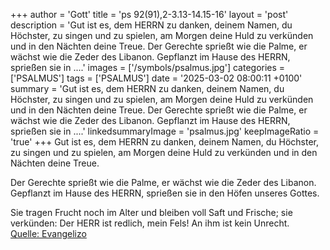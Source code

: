 +++
author = 'Gott'
title = 'ps 92(91),2-3.13-14.15-16'
layout = 'post'
description = 'Gut ist es, dem HERRN zu danken,  deinem Namen, du Höchster, zu singen und zu spielen, am Morgen deine Huld zu verkünden  und in den Nächten deine Treue.  Der Gerechte sprießt wie die Palme,  er wächst wie die Zeder des Libanon. Gepflanzt im Hause des HERRN,  sprießen sie in ....'
images = ['/symbols/psalmus.jpg']
categories = ['PSALMUS']
tags = ['PSALMUS']
date = '2025-03-02 08:00:11 +0100'
summary = 'Gut ist es, dem HERRN zu danken,  deinem Namen, du Höchster, zu singen und zu spielen, am Morgen deine Huld zu verkünden  und in den Nächten deine Treue.  Der Gerechte sprießt wie die Palme,  er wächst wie die Zeder des Libanon. Gepflanzt im Hause des HERRN,  sprießen sie in ....'
linkedsummaryImage = 'psalmus.jpg'
keepImageRatio = 'true'
+++
Gut ist es, dem HERRN zu danken, 
deinem Namen, du Höchster, zu singen und zu spielen,
am Morgen deine Huld zu verkünden 
und in den Nächten deine Treue.

Der Gerechte sprießt wie die Palme, 
er wächst wie die Zeder des Libanon.
Gepflanzt im Hause des HERRN, 
sprießen sie in den Höfen unseres Gottes.<!--more-->

Sie tragen Frucht noch im Alter 
und bleiben voll Saft und Frische;
sie verkünden: Der HERR ist redlich, 
mein Fels! An ihm ist kein Unrecht.<br> [Quelle: Evangelizo](https://evangeliumtagfuertag.org/DE/gospel)